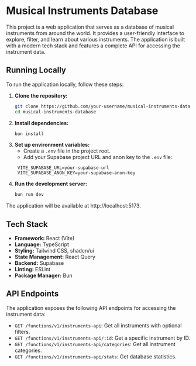 # Musical Instruments Database

This project is a web application that serves as a database of musical instruments from around the world. It provides a user-friendly interface to explore, filter, and learn about various instruments. The application is built with a modern tech stack and features a complete API for accessing the instrument data.

## Running Locally

To run the application locally, follow these steps:

1. **Clone the repository:**
   ```bash
   git clone https://github.com/your-username/musical-instruments-database.git
   cd musical-instruments-database
   ```
2. **Install dependencies:**
   ```bash
   bun install
   ```
3. **Set up environment variables:**
   - Create a `.env` file in the project root.
   - Add your Supabase project URL and anon key to the `.env` file:
   ```
    VITE_SUPABASE_URL=your-supabase-url
    VITE_SUPABASE_ANON_KEY=your-supabase-anon-key
   ```
4. **Run the development server:**
   ```bash
   bun run dev
   ```
The application will be available at http://localhost:5173.

## Tech Stack

- **Framework:** React (Vite)
- **Language:** TypeScript
- **Styling:** Tailwind CSS, shadcn/ui
- **State Management:** React Query
- **Backend:** Supabase
- **Linting:** ESLint
- **Package Manager:** Bun

## API Endpoints

The application exposes the following API endpoints for accessing the instrument data:

- `GET /functions/v1/instruments-api`: Get all instruments with optional filters.
- `GET /functions/v1/instruments-api/:id`: Get a specific instrument by ID.
- `GET /functions/v1/instruments-api/categories`: Get all instrument categories.
- `GET /functions/v1/instruments-api/stats`: Get database statistics.
